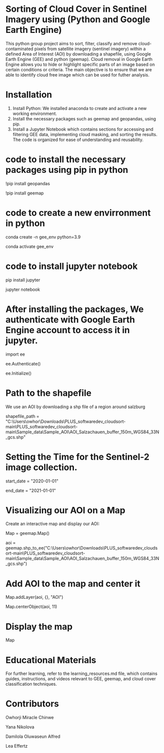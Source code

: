 # Sorting of Cloud Cover in Sentinel Imagery using (Python and Google Earth Engine) #

This python group project aims to sort, filter, classify and remove cloud-contaminated pixels from satellite imagery (sentinel imagery) within a defined Area of Interest (AOI) by downloading a shapefile, using Google Earth Engine (GEE) and python (geemap). Cloud removal in Google Earth Engine allows you to hide or highlight specific parts of an image based on certain conditions or criteria. The main objective is to ensure that we are able to identify cloud free image which can be used for futher analysis.

# Installation

1. Install Python: We installed anaconda to create and activate a new working environment.
2. Install the necessary packages such as geemap and geopandas, using pip.
3. Install a Jupyter Notebook which contains sections for accessing and filtering GEE data, implementing cloud masking, and sorting the results. The code is organized for ease of understanding and reusability.

# code to install the necessary packages using pip in python
!pip install geopandas

!pip install geemap


# code to create a new envirronment in python
conda create -n gee_env python=3.9

conda activate gee_env


# code to install jupyter notebook
pip install jupyter

jupyter notebook


# After installing the packages, We authenticate with Google Earth Engine account to access it in jupyter.
import ee

ee.Authenticate()

ee.Initialize()


# Path to the shapefile
We use an AOI by downloading a shp file of a region around salzburg

shapefile_path = "C:\Users\owhor\Downloads\PLUS_softwaredev_cloudsort-main\PLUS_softwaredev_cloudsort-main\Sample_data\Sample_AOI\AOI_Salzachauen_buffer_150m_WGS84_33N_gcs.shp"


# Setting the Time for the Sentinel-2 image collection.
start_date = "2020-01-01"

end_date = "2021-01-01"


# Visualizing our AOI on a Map
Create an interactive map and display our AOI:

Map = geemap.Map()

aoi = geemap.shp_to_ee("C:\Users\owhor\Downloads\PLUS_softwaredev_cloudsort-main\PLUS_softwaredev_cloudsort-main\Sample_data\Sample_AOI\AOI_Salzachauen_buffer_150m_WGS84_33N_gcs.shp")


# Add AOI to the map and center it
Map.addLayer(aoi, {}, "AOI")

Map.centerObject(aoi, 11)


# Display the map
Map


# Educational Materials
For further learning, refer to the learning_resources.md file, which contains guides, instructions, and videos relevant to GEE, geemap, and cloud cover classification techniques.


# Contributors
Owhorji Miracle Chinwe

Yana Nikolova

Damilola Oluwaseun Alfred

Lea Effertz
